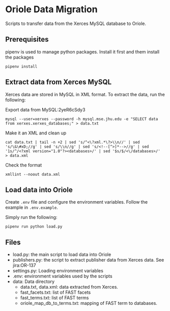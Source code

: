 # Oriole Data Migration

Scripts to transfer data from the Xerces MySQL database to Oriole.

## Prerequisites

pipenv is used to manage python packages. Install it first and them install the packages

```
pipenv install
```

## Extract data from Xerces MySQL

Xerces data are stored in MySQL in XML format. To extract the data, run the following:

Export data from MySQL:2yeR6cSdy3

```
mysql --user=xerxes --password -h mysql.mse.jhu.edu -e "SELECT data from xerxes.xerxes_databases;" > data.txt
```

Make it an XML and clean up
```
cat data.txt | tail -n +2 | sed 's/^<\?xml.*\?>\\n//' | sed 's/\&\#xD;//g' | sed 's/\\n//g' | sed 's/<!--[^>]*-->//g' | sed '1s/^/<?xml version="1.0"?><databases>/' | sed '$s/$/<\/databases>/'  > data.xml
```

Check the format
```
xmllint --noout data.xml
```
## Load data into Oriole

Create `.env` file and configure the environment variables. Follow the example in `.env.example`.

Simply run the following:

```
pipenv run python load.py
```

## Files

- load.py: the main script to load data into Oriole
- publishers.py: the script to extract publisher data from Xerces data. See jira:OR-137
- settings.py: Loading environment variables
- .env: environment variables used by the scripts
- data: Data directory
  - data.txt, data.xml: data extracted from Xerces.
  - fast_facets.txt: list of FAST facets
  - fast_terms.txt: list of FAST terms
  - oriole_map_db_to_terms.txt: mapping of FAST term to databases.
